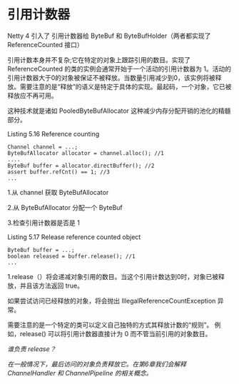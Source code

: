 引用计数器
====

Netty 4 引入了 引用计数器给 ByteBuf 和 ByteBufHolder（两者都实现了 ReferenceCounted 接口）

引用计数本身并不复杂;它在特定的对象上跟踪引用的数目。实现了ReferenceCounted 的类的实例会通常开始于一个活动的引用计数器为 1。活动的引用计数器大于0的对象被保证不被释放。当数量引用减少到0，该实例将被释放。需要注意的是“释放”的语义是特定于具体的实现。最起码，一个对象，它已被释放应不再可用。

这种技术就是诸如 PooledByteBufAllocator 这种减少内存分配开销的池化的精髓部分。

Listing 5.16 Reference counting

	Channel channel = ...;
	ByteBufAllocator allocator = channel.alloc(); //1
	....
	ByteBuf buffer = allocator.directBuffer(); //2
	assert buffer.refCnt() == 1; //3
	...

1.从 channel 获取 ByteBufAllocator

2.从 ByteBufAllocator 分配一个 ByteBuf

3.检查引用计数器是否是 1

Listing 5.17 Release reference counted object

	ByteBuf buffer = ...;
	boolean released = buffer.release(); //1
	...

1.release（）将会递减对象引用的数目。当这个引用计数达到0时，对象已被释放，并且该方法返回 true。

如果尝试访问已经释放的对象，将会抛出 IllegalReferenceCountException 异常。

需要注意的是一个特定的类可以定义自己独特的方式其释放计数的“规则”。
例如，release() 可以将引用计数器直接计为 0 而不管当前引用的对象数目。

*谁负责 release？*

*在一般情况下，最后访问的对象负责释放它。在第6章我们会解释 ChannelHandler 和 ChannelPipeline 的相关概念。*

